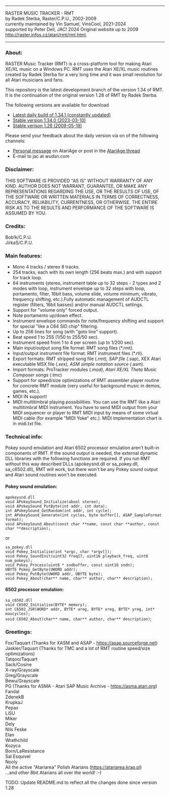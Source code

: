 ************************************************************************
RASTER MUSIC TRACKER - RMT\
by Radek Sterba, Raster/C.P.U., 2002-2009\
currently maintained by Vin Samuel, VinsCool, 2021-2024\
supported by Peter Dell, JAC! 2024
Original website up to 2009 http://raster.infos.cz/atari/rmt/rmt.htm\
************************************************************************

### About:

RASTER Music Tracker (RMT) is a cross-platform tool for making Atari XE/XL
music on a Windows PC. RMT uses the Atari XE/XL music routines created by
Radek Sterba for a very long time and it was small revolution for all
Atari musicians and fans.

This repository is the latest development branch of the version 1.34 of RMT.
It is the continuation of the original version 1.28 of RMT by Radek Sterba.

The following versions are available for download
- [Latest daily build of 1.34.1 (constantly updated)](https://www.wudsn.com/productions/windows/rastermusictracker/rmt134.1-daily.zip)
- [Stable version 1.34.0 (2023-03-10)](https://www.wudsn.com/productions/windows/rastermusictracker/rmt134.0.2023-03-10.zip)
- [Stable verison 1.28 (2009-05-19)](https://www.wudsn.com/productions/windows/rastermusictracker/rmt128.zip)

Please send your feedback about the daily version via on of the following channels:
- [Personal message](https://forums.atariage.com/messenger/compose/?to=17404) on AtariAge or post in the [AtariAge thread](https://forums.atariage.com/topic/328790-release-raster-music-tracker-v13400)
- E-mail to jac at wudsn.com

### Disclaimer:

THIS SOFTWARE IS PROVIDED "AS IS" WITHOUT WARRANTY OF ANY KIND.
AUTHOR DOES NOT WARRANT, GUARANTEE, OR MAKE ANY REPRESENTATIONS REGARDING
THE USE, OR THE RESULTS OF USE, OF THE SOFTWARE OR WRITTEN MATERIALS IN
TERMS OF CORRECTNESS, ACCURACY, RELIABILITY, CURRENTNESS, OR OTHERWISE.
THE ENTIRE RISK AS TO THE RESULTS AND PERFORMANCE OF THE SOFTWARE
IS ASSUMED BY YOU.

### Credits:

Bob!k/C.P.U.\
JirkaS/C.P.U.

### Main features:

* Mono 4 tracks / stereo 8 tracks.
* 254 tracks, each with its own length (256 beats max.) and with support for track loop.
* 64 instruments (stereo, instrument table up to 32 steps - 2 types and 2 modes with loop,
  instrument envelope up to 32 steps with loop, portamento, filter, 16bit bass, volume slide,
  volume minimum, vibrato, frequency shifting, etc.).Fully automatic management of AUDCTL
  register (filters, 16bit basses) and/or manual AUDCTL settings.
* Support for "volume only" forced output.
* Note portamento up/down effect.
* Instrument envelope commands for note/frequency shifting and support for special 
  "like a C64 SID chip" filtering.
* Up to 256 lines for song (with "goto line" support).
* Beat speed 1 to 255 (1/50 to 255/50 sec).
* Instrument speed from 1 to 4 per screen (up to 1/200 sec).
* Main input/output song file format: RMT song files (*.rmt).
* Input/output instrument file format: RMT instrument files (*.rti).
* Export formats: RMT stripped song file (*.rmt), SAP file (*.sap),
  XEX Atari executable MSX file (*.xex), ASM simple notation source (*.asm).
* Import formats: ProTracker modules (*.mod), Atari XE/XL Theta Music Composer songs (*.tmc)
* Support for speed/size optimizations of RMT assembler player routine 
  for concrete RMT module (very useful for background music in demos, games, etc.).
* MIDI IN support!
* MIDI multitimbral playing possibilities.
  You can use the RMT like a Atari multitimbral MIDI instrument. 
  You have to send MIDI output from your MIDI sequencer or player 
  to RMT MIDI input by means of some virtual MIDI cable (for example 
  "MIDI Yoke" etc.). MIDI implementation chart is in midi.txt file.

### Technical info:

Pokey sound emulation and Atari 6502 processor emulation aren't built-in
components of RMT. If the sound output is needed, the external dynamic DLL
libraries with the following functions are required. 
If you run RMT without this way described DLLs (apokeysnd.dll or sa_pokey.dll,
sa_c6502.dll), RMT will work, but there won't be any Pokey sound output
and Atari sound routines won't be executed.

#### Pokey sound emulation:

`apokeysnd.dll`\
`void APokeySound_Initialize(abool stereo);`\
`void APokeySound_PutByte(int addr, int data);`\
`int APokeySound_GetRandom(int addr, int cycle);`\
`int APokeySound_Generate(int cycles, byte buffer[], ASAP_SampleFormat format);`\
`void APokeySound_About(const char **name, const char **author, const char **description);`

or

`sa_pokey.dll`\
`void Pokey_Initialise(int *argc, char *argv[]);`\
`void Pokey_SoundInit(uint32 freq17, uint16 playback_freq, uint8 num_pokeys);`\
`void Pokey_Process(uint8 * sndbuffer, const uint16 sndn);`\
`UBYTE Pokey_GetByte(UWORD addr);`\
`void Pokey_PutByte(UWORD addr, UBYTE byte);`\
`void Pokey_About(char** name, char** author, char** description);`

#### 6502 processor emulation:

`sa_c6502.dll`\
`void C6502_Initialise(BYTE* memory);`\
`int C6502_JSR(WORD* addr, BYTE* areg, BYTE* xreg, BYTE* yreg, int* maxcycles);`\
`void C6502_About(char** name, char** author, char** description)`;

### Greetings:

Fox/Taquart (Thanks for XASM and ASAP - https://asap.sourceforge.net)<br>
Jaskier/Taquart (Thanks for TMC and a lot of RMT routine speed/size optimizations)\
Tatqoo/Taquart\
Sack/Cosine\
X-ray/Grayscale\
Greg/Grayscale\
Bewu/Grayscale\
PG (Thanks for ASMA - Atari SAP Music Archive - https://asma.atari.org)<br>
Fandal\
ZdenekB\
KrupkaJ\
Pepax\
LiSU\
Miker\
Dely\
Nils Feske\
Elan\
Wrathchild\
Kozyca\
Born/LaResistance\
Sal Esquivel\
Nooly\
All the active "Atariarea" Polish Atarians (https://atariarea.krap.pl)<br>
...and other 8bit Atarians all over the world! :-)

TODO: Update README.md to reflect all the changes done since version 1.28

